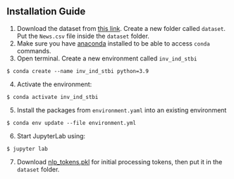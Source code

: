 ## Installation Guide

1. Download the dataset from [this link](https://drive.google.com/file/d/186YJ9a8hIr1N5NmKm5ZxjuKe4NM7E1fY/view?usp=sharing).  Create a new folder called `dataset`. Put the `News.csv` file inside the `dataset` folder.
2. Make sure you have [anaconda](https://www.anaconda.com/) installed to be able to access `conda` commands.
3. Open terminal. Create a new environment called `inv_ind_stbi`
```
$ conda create --name inv_ind_stbi python=3.9
```
4. Activate the environment:
```
$ conda activate inv_ind_stbi
```
5. Install the packages from `environment.yaml` into an existing environment
```
$ conda env update --file environment.yml
```
6. Start JupyterLab using:
```
$ jupyter lab
```
7. Download [nlp_tokens.pkl](https://drive.google.com/file/d/1Mqyp7wrWHd69KLZ8vKPrDgxWBcN7Q-kO/view?usp=sharing) for initial processing tokens, then put it in the `dataset` folder.
